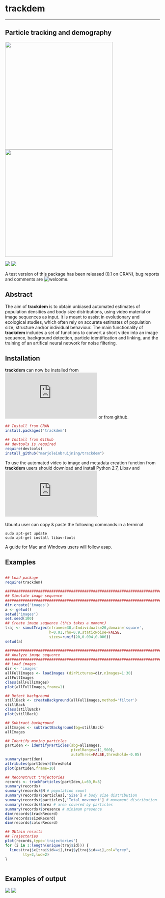 # trackdem

---
Particle tracking and demography
---

<img src="images/animation2.gif" width="350"> <img src="images/animation.gif" width="350">

![](images/animation2.gif) ![](images/animation.gif)

A test version of this package has been released (0.1 on CRAN), bug reports and comments are ![welcome](https://github.com/marjoleinbruijning/trackdem/issues).

## Abstract
The aim of **trackdem** is to obtain unbiased automated estimates of population 
densities and body size distributions, using video material or image 
sequences as input. It is meant to assist in evolutionary and ecological studies, which 
often rely on accurate estimates of population size, structure and/or 
individual behaviour. The main functionality of **trackdem** 
includes a set of functions to convert a short video into an image sequence, 
background detection, particle identification and linking, and 
the training of an artifical neural network for noise filtering.


## Installation

**trackdem** can now be installed from ![CRAN](https://cran.r-project.org/web/packages/trackdem/index.html) or from github.

```r
## Install from CRAN
install.packages('trackdem')

## Install from Github
## devtools is required
require(devtools)
install_github("marjoleinbruijning/trackdem")
```

To use the automated video to image and metadata creation function from **trackdem** users should download and install Python 2.7,  Libav and ![ExifTool](http://www.sno.phy.queensu.ca/~phil/exiftool/install.html).

Ubuntu user can copy & paste the following commands in a terminal 
```
sudo apt-get update
sudo apt-get install libav-tools
``` 

A guide for Mac and Windows users will follow asap.

## Examples

```r

## Load package
require(trackdem)

########################################################################
## Simulate image sequence
########################################################################
dir.create('images')
a <- getwd()
setwd('images')
set.seed(100)
## Create image sequence (this takes a moment)
traj <- simulTrajec(nframes=30,nIndividuals=20,domain='square',
                    h=0.01,rho=0.9,staticNoise=FALSE,
                    sizes=runif(20,0.004,0.006))
setwd(a)

########################################################################
## Analyze image sequence
########################################################################
## Load images
dir <- 'images'
allFullImages <- loadImages (dirPictures=dir,nImages=1:30)
allFullImages
class(allFullImages)
plot(allFullImages,frame=1)

## Detect background
stillBack <- createBackground(allFullImages,method='filter')
stillBack
class(stillBack)
plot(stillBack)

## Subtract background
allImages <- subtractBackground(bg=stillBack)
allImages

## Identify moving particles
partIden <- identifyParticles(sbg=allImages,
                              pixelRange=c(1,500),
                              autoThres=FALSE,threshold=-0.05)
summary(partIden)
attributes(partIden)$threshold
plot(partIden,frame=10)

## Reconstruct trajectories
records <- trackParticles(partIden,L=60,R=3)
summary(records)
summary(records)$N # population count
summary(records)$particles[,'Size'] # body size distribution
summary(records)$particles[,'Total movement'] # movement distribution
summary(records)$area # area covered by particles
summary(records)$presence # minimum presence
dim(records$trackRecord)
dim(records$sizeRecord)
dim(records$colorRecord)

## Obtain results
## Trajectories
plot(records,type='trajectories')
for (i in 1:length(unique(traj$id))) {
  lines(traj$x[traj$id==i],traj$y[traj$id==i],col="grey",
	    lty=2,lwd=2)
}



```
## Examples of output
![](images/trackingResults.png)
![](images/sizeRecord.png)


